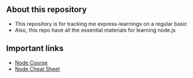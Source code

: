 ## About this repository
  - This repository is for tracking me express-learnings on a regular basic
  - Also, this repo have all the essential materials for learning node.js

## Important links
  - [Node Course]('https://www.udemy.com/course/nodejs-tutorial-and-projects-course/')
  - [Node Cheat Sheet]('https://zerotomastery.io/cheatsheets/node-js-cheat-sheet/)